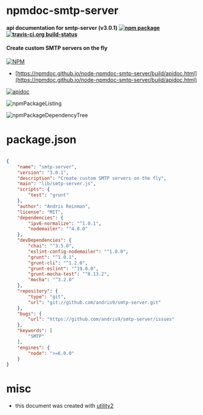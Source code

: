 # npmdoc-smtp-server

#### api documentation for  smtp-server (v3.0.1)  [![npm package](https://img.shields.io/npm/v/npmdoc-smtp-server.svg?style=flat-square)](https://www.npmjs.org/package/npmdoc-smtp-server) [![travis-ci.org build-status](https://api.travis-ci.org/npmdoc/node-npmdoc-smtp-server.svg)](https://travis-ci.org/npmdoc/node-npmdoc-smtp-server)

#### Create custom SMTP servers on the fly

[![NPM](https://nodei.co/npm/smtp-server.png?downloads=true&downloadRank=true&stars=true)](https://www.npmjs.com/package/smtp-server)

- [https://npmdoc.github.io/node-npmdoc-smtp-server/build/apidoc.html](https://npmdoc.github.io/node-npmdoc-smtp-server/build/apidoc.html)

[![apidoc](https://npmdoc.github.io/node-npmdoc-smtp-server/build/screenCapture.buildCi.browser.%252Ftmp%252Fbuild%252Fapidoc.html.png)](https://npmdoc.github.io/node-npmdoc-smtp-server/build/apidoc.html)

![npmPackageListing](https://npmdoc.github.io/node-npmdoc-smtp-server/build/screenCapture.npmPackageListing.svg)

![npmPackageDependencyTree](https://npmdoc.github.io/node-npmdoc-smtp-server/build/screenCapture.npmPackageDependencyTree.svg)



# package.json

```json

{
    "name": "smtp-server",
    "version": "3.0.1",
    "description": "Create custom SMTP servers on the fly",
    "main": "lib/smtp-server.js",
    "scripts": {
        "test": "grunt"
    },
    "author": "Andris Reinman",
    "license": "MIT",
    "dependencies": {
        "ipv6-normalize": "^1.0.1",
        "nodemailer": "^4.0.0"
    },
    "devDependencies": {
        "chai": "^3.5.0",
        "eslint-config-nodemailer": "^1.0.0",
        "grunt": "^1.0.1",
        "grunt-cli": "^1.2.0",
        "grunt-eslint": "^19.0.0",
        "grunt-mocha-test": "^0.13.2",
        "mocha": "^3.2.0"
    },
    "repository": {
        "type": "git",
        "url": "git://github.com/andris9/smtp-server.git"
    },
    "bugs": {
        "url": "https://github.com/andris9/smtp-server/issues"
    },
    "keywords": [
        "SMTP"
    ],
    "engines": {
        "node": ">=6.0.0"
    }
}
```



# misc
- this document was created with [utility2](https://github.com/kaizhu256/node-utility2)
